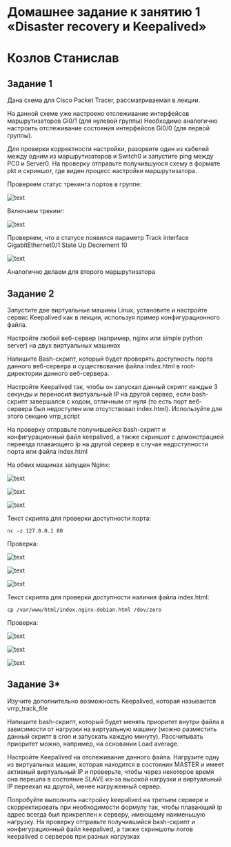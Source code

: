 # Домашнее задание к занятию 1 «Disaster recovery и Keepalived»

# Козлов Станислав

## Задание 1

Дана схема для Cisco Packet Tracer, рассматриваемая в лекции.

На данной схеме уже настроено отслеживание интерфейсов маршрутизаторов Gi0/1 (для нулевой группы)
Необходимо аналогично настроить отслеживание состояния интерфейсов Gi0/0 (для первой группы).

Для проверки корректности настройки, разорвите один из кабелей между одним из маршрутизаторов и Switch0 и запустите ping между PC0 и Server0.
На проверку отправьте получившуюся схему в формате pkt и скриншот, где виден процесс настройки маршрутизатора.

Проверяем статус трекинга портов в группе:

![text](https://github.com/stkv1/keepalived/blob/main/img/103.PNG)

Включаем трекинг:

![text](https://github.com/stkv1/keepalived/blob/main/img/104.PNG)

Проверяем, что в статусе появился параметр
Track interface GigabitEthernet0/1 State Up Decrement 10

![text](https://github.com/stkv1/keepalived/blob/main/img/105.PNG)

Аналогично делаем для второго маршрутизатора


## Задание 2

Запустите две виртуальные машины Linux, установите и настройте сервис Keepalived как в лекции, используя пример конфигурационного файла.

Настройте любой веб-сервер (например, nginx или simple python server) на двух виртуальных машинах

Напишите Bash-скрипт, который будет проверять доступность порта данного веб-сервера и существование файла index.html в root-директории данного веб-сервера.

Настройте Keepalived так, чтобы он запускал данный скрипт каждые 3 секунды и переносил виртуальный IP на другой сервер, если bash-скрипт завершался с кодом, отличным от нуля (то есть порт веб-сервера был недоступен или отсутствовал index.html). Используйте для этого секцию vrrp_script

На проверку отправьте получившейся bash-скрипт и конфигурационный файл keepalived, а также скриншот с демонстрацией переезда плавающего ip на другой сервер в случае недоступности порта или файла index.html


На обеих машинах запущен Nginx:

![text](https://github.com/stkv1/keepalived/blob/main/img/301.PNG)

![text](https://github.com/stkv1/keepalived/blob/main/img/302.PNG)

![text](https://github.com/stkv1/keepalived/blob/main/img/303.PNG)

Текст скрипта для проверки доступности порта:

`nc -z 127.0.0.1 80`

Проверка:

![text](https://github.com/stkv1/keepalived/blob/main/img/304.PNG)

![text](https://github.com/stkv1/keepalived/blob/main/img/305.PNG)

![text](https://github.com/stkv1/keepalived/blob/main/img/306.PNG)

Текст скрипта для проверки доступности наличия файла index.html:

`cp /var/www/html/index.nginx-debian.html /dev/zero`

Проверка:

![text](https://github.com/stkv1/keepalived/blob/main/img/307.PNG)

![text](https://github.com/stkv1/keepalived/blob/main/img/308.PNG)

![text](https://github.com/stkv1/keepalived/blob/main/img/309.PNG)

## Задание 3*
Изучите дополнительно возможность Keepalived, которая называется vrrp_track_file

Напишите bash-скрипт, который будет менять приоритет внутри файла в зависимости от нагрузки на виртуальную машину (можно разместить данный скрипт в cron и запускать каждую минуту). Рассчитывать приоритет можно, например, на основании Load average.

Настройте Keepalived на отслеживание данного файла.
Нагрузите одну из виртуальных машин, которая находится в состоянии MASTER и имеет активный виртуальный IP и проверьте, чтобы через некоторое время она перешла в состояние SLAVE из-за высокой нагрузки и виртуальный IP переехал на другой, менее нагруженный сервер.

Попробуйте выполнить настройку keepalived на третьем сервере и скорректировать при необходимости формулу так, чтобы плавающий ip адрес всегда был прикреплен к серверу, имеющему наименьшую нагрузку.
На проверку отправьте получившийся bash-скрипт и конфигурационный файл keepalived, а также скриншоты логов keepalived с серверов при разных нагрузках

